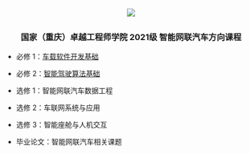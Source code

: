 <h1 align="center">

[![](https://english.cqu.edu.cn/img/logo.png)](https://eie.cqu.edu.cn/)

</h1>

<h3 align="center">

国家（重庆）卓越工程师学院 2021级 智能网联汽车方向课程
  
</h3>


* 必修 1：[车载软件开发基础](./车载软件开发基础/)

* 必修 2：[智能驾驶算法基础]()

* 选修 1：智能网联汽车数据工程

* 选修 2：车联网系统与应用

* 选修 3：智能座舱与人机交互

* 毕业论文：智能网联汽车相关课题